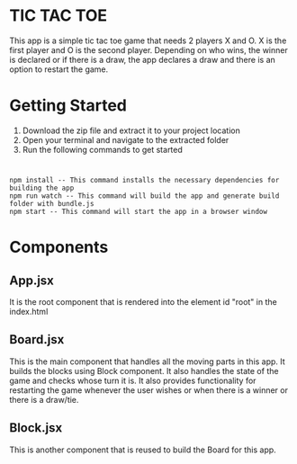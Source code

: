 TIC TAC TOE
===================================

This app is a simple tic tac toe game that needs 2 players X and O. X is the first player and O is the second player. Depending on who wins, the winner is declared or if there is a draw, the app declares a draw and there is an option to restart the game.

Getting Started
==================

1. Download the zip file and extract it to your project location
2. Open your terminal and navigate to the extracted folder
3. Run the following commands to get started
#
	npm install -- This command installs the necessary dependencies for  building the app
	npm run watch -- This command will build the app and generate build folder with bundle.js
	npm start -- This command will start the app in a browser window


Components
==================

## App.jsx 
It is the root component that is rendered into the element id "root" in the index.html

## Board.jsx
This is the main component that handles all the moving parts in this app. It builds the blocks using Block component. It also handles the state of the game and checks whose turn it is. It also provides functionality for restarting the game whenever the user wishes or when there is a winner or there is a draw/tie.

## Block.jsx
This is another component that is reused to build the Board for this app.
